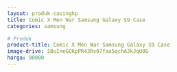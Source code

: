 ```yaml
---
layout: produk-casinghp
title: Comic X Men War Samsung Galaxy S9 Case
categories: samsung

# Produk
product-title: Comic X Men War Samsung Galaxy S9 Case
image-drive: 1BuIneGCKpPR43Rv07faa5qchAJkJqU0G
harga: 90000
---
```

